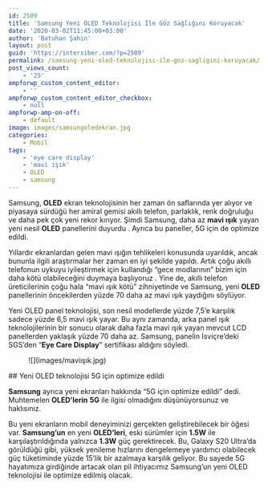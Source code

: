 ```yaml
---
id: 2509
title: 'Samsung Yeni OLED Teknolojisi İle Göz Sağlığını Koruyacak'
date: '2020-03-02T11:45:00+03:00'
author: 'Batuhan Şahin'
layout: post
guid: 'https://intersiber.com/?p=2509'
permalink: /samsung-yeni-oled-teknolojisi-ile-goz-sagligini-koruyacak/
post_views_count:
    - '25'
ampforwp_custom_content_editor:
    - ''
ampforwp_custom_content_editor_checkbox:
    - null
ampforwp-amp-on-off:
    - default
image: images/samsungoledekran.jpg
categories:
    - Mobil
tags:
    - 'eye care display'
    - 'mavi ışık'
    - OLED
    - samsung
---
```


Samsung, **OLED** ekran teknolojisinin her zaman ön saflarında yer alıyor ve piyasaya sürdüğü her amiral gemisi akıllı telefon, parlaklık, renk doğruluğu ve daha pek çok yeni rekor kırıyor. Şimdi Samsung, daha az **mavi ışık** yayan yeni nesil **OLED** panellerini duyurdu . Ayrıca bu paneller, 5G için de optimize edildi.

Yıllardır ekranlardan gelen mavi ışığın tehlikeleri konusunda uyarıldık, ancak bununla ilgili araştırmalar her zaman en iyi şekilde yapıldı. Artık çoğu akıllı telefonun uykuyu iyileştirmek için kullandığı “gece modlarının” bizim için daha kötü olabileceğini duymaya başlıyoruz . Yine de, akıllı telefon üreticilerinin çoğu hala “mavi ışık kötü” zihniyetinde ve Samsung, yeni **OLED** panellerinin öncekilerden yüzde 70 daha az mavi ışık yaydığını söylüyor.

Yeni OLED panel teknolojisi, son nesil modellerde yüzde 7,5’e karşılık sadece yüzde 6,5 mavi ışık yayar. Bu aynı zamanda, arka panel ışık teknolojilerinin bir sonucu olarak daha fazla mavi ışık yayan mevcut LCD panellerden yaklaşık yüzde 70 daha az. Samsung, panelin İsviçre’deki SGS’den “**Eye Care Display**” sertifikası aldığını söyledi.

<figure class="wp-block-image size-large">![](images/maviışık.jpg)</figure>## Yeni OLED teknolojisi 5G için optimize edildi

**Samsung** ayrıca yeni ekranları hakkında “5G için optimize edildi” dedi. Muhtemelen **OLED’lerin** **5G** ile ilgisi olmadığını düşünüyorsunuz ve haklısınız.

Bu yeni ekranların mobil deneyiminizi gerçekten geliştirebilecek bir öğesi var. **Samsung’un** en yeni **OLED’leri**, eski sürümler için **1.5W** ile karşılaştırıldığında yalnızca **1.3W** güç gerektirecek. Bu, Galaxy S20 Ultra’da görüldüğü gibi, yüksek yenileme hızlarını dengelemeye yardımcı olabilecek güç tüketiminde yüzde 15’lik bir azalmaya karşılık geliyor. Bu sayede 5G hayatımıza girdiğinde artacak olan pil ihtiyacımız Samsung’un yeni OLED teknolojisi ile optimize edilmiş olacak.
